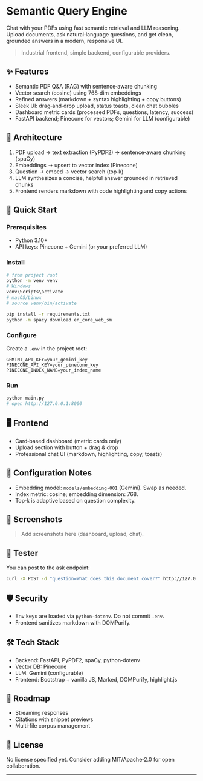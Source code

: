 # Semantic Query Engine

Chat with your PDFs using fast semantic retrieval and LLM reasoning. Upload documents, ask natural‑language questions, and get clean, grounded answers in a modern, responsive UI.

> Industrial frontend, simple backend, configurable providers.

## ✨ Features

- Semantic PDF Q&A (RAG) with sentence‑aware chunking
- Vector search (cosine) using 768‑dim embeddings
- Refined answers (markdown + syntax highlighting + copy buttons)
- Sleek UI: drag‑and‑drop upload, status toasts, clean chat bubbles
- Dashboard metric cards (processed PDFs, questions, latency, success)
- FastAPI backend; Pinecone for vectors; Gemini for LLM (configurable)

## 🧱 Architecture

1. PDF upload → text extraction (PyPDF2) → sentence‑aware chunking (spaCy)
2. Embeddings → upsert to vector index (Pinecone)
3. Question → embed → vector search (top‑k)
4. LLM synthesizes a concise, helpful answer grounded in retrieved chunks
5. Frontend renders markdown with code highlighting and copy actions

## 🚀 Quick Start

### Prerequisites

- Python 3.10+
- API keys: Pinecone + Gemini (or your preferred LLM)

### Install

```bash
# from project root
python -m venv venv
# Windows
venv\Scripts\activate
# macOS/Linux
# source venv/bin/activate

pip install -r requirements.txt
python -m spacy download en_core_web_sm
```

### Configure

Create a `.env` in the project root:

```env
GEMINI_API_KEY=your_gemini_key
PINECONE_API_KEY=your_pinecone_key
PINECONE_INDEX_NAME=your_index_name
```

### Run

```bash
python main.py
# open http://127.0.0.1:8000
```

## 🖥️ Frontend

- Card‑based dashboard (metric cards only)
- Upload section with button + drag & drop
- Professional chat UI (markdown, highlighting, copy, toasts)

## 🔧 Configuration Notes

- Embedding model: `models/embedding-001` (Gemini). Swap as needed.
- Index metric: cosine; embedding dimension: 768.
- Top‑k is adaptive based on question complexity.

## 📸 Screenshots 

> Add screenshots here (dashboard, upload, chat).

## 🧪 Tester

You can post to the ask endpoint:

```bash
curl -X POST -d "question=What does this document cover?" http://127.0.0.1:8000/api/ask
```

## 🛡️ Security

- Env keys are loaded via `python-dotenv`. Do not commit `.env`.
- Frontend sanitizes markdown with DOMPurify.

## 🛠️ Tech Stack

- Backend: FastAPI, PyPDF2, spaCy, python‑dotenv
- Vector DB: Pinecone
- LLM: Gemini (configurable)
- Frontend: Bootstrap + vanilla JS, Marked, DOMPurify, highlight.js

## 🧭 Roadmap

- Streaming responses
- Citations with snippet previews
- Multi‑file corpus management

## 📄 License

No license specified yet. Consider adding MIT/Apache‑2.0 for open collaboration.

---

